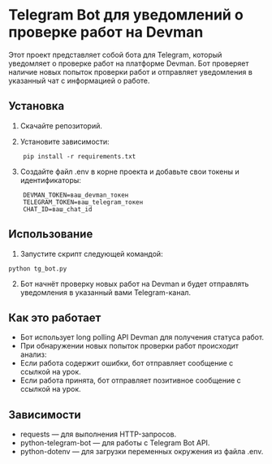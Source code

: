 # Telegram Bot для уведомлений о проверке работ на Devman

Этот проект представляет собой бота для Telegram, который уведомляет о проверке работ на платформе Devman. Бот проверяет наличие новых попыток проверки работ и отправляет уведомления в указанный чат с информацией о работе.

## Установка

1. Скачайте репозиторий.

2. Установите зависимости:
```
	pip install -r requirements.txt
```

3. Создайте файл .env в корне проекта и добавьте свои токены и идентификаторы:
```
	DEVMAN_TOKEN=ваш_devman_токен
	TELEGRAM_TOKEN=ваш_telegram_токен
	CHAT_ID=ваш_chat_id

```

## Использование
1. Запустите скрипт следующей командой:
```
python tg_bot.py
```
2. Бот начнёт проверку новых работ на Devman и будет отправлять уведомления в указанный вами Telegram-канал.

## Как это работает

- Бот использует long polling API Devman для получения статуса работ.
- При обнаружении новых попыток проверки работ происходит анализ:
- Если работа содержит ошибки, бот отправляет сообщение с ссылкой на урок.
- Если работа принята, бот отправляет позитивное сообщение с ссылкой на урок.

## Зависимости

- requests — для выполнения HTTP-запросов.
- python-telegram-bot — для работы с Telegram Bot API.
- python-dotenv — для загрузки переменных окружения из файла .env.
